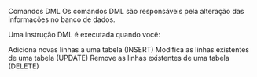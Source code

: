 Comandos DML
Os comandos DML são responsáveis pela alteração das informações no banco de dados.

Uma instrução DML é executada quando você:

Adiciona novas linhas a uma tabela (INSERT)
Modifica as linhas existentes de uma tabela (UPDATE)
Remove as linhas existentes de uma tabela (DELETE)